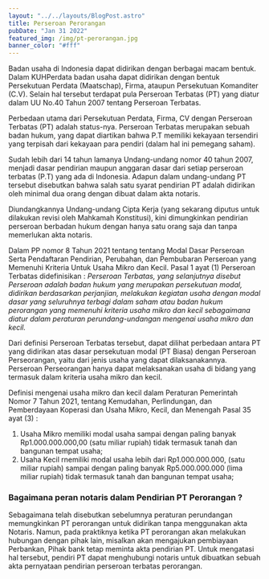 ```yaml
---
layout: "../../layouts/BlogPost.astro"
title: Perseroan Perorangan
pubDate: "Jan 31 2022"
featured_img: /img/pt-perorangan.jpg
banner_color: "#fff"
---
```


Badan usaha di Indonesia dapat didirikan dengan berbagai macam bentuk. Dalam KUHPerdata badan usaha dapat didirikan dengan bentuk Persekutuan Perdata (Maatschap), Firma, ataupun Persekutuan Komanditer (C.V). Selain hal tersebut terdapat pula Perseroan Terbatas (PT) yang diatur dalam UU No.40 Tahun 2007 tentang Perseroan Terbatas.

Perbedaan utama dari Persekutuan Perdata, Firma, CV dengan Perseroan Terbatas (PT) adalah status-nya. Perseroan Terbatas merupakan sebuah badan hukum, yang dapat diartikan bahwa P.T memiliki kekayaan tersendiri yang terpisah dari kekayaan para pendiri (dalam hal ini pemegang saham).

Sudah lebih dari 14 tahun lamanya Undang-undang nomor 40 tahun 2007, menjadi dasar pendirian maupun anggaran dasar dari setiap perseroan terbatas (P.T) yang ada di Indonesia. Adapun dalam undang-undang PT tersebut disebutkan bahwa salah satu syarat pendirian PT adalah didirikan oleh minimal dua orang dengan dibuat dalam akta notaris.

Diundangkannya Undang-undang Cipta Kerja (yang sekarang diputus untuk dilakukan revisi oleh Mahkamah Konstitusi), kini dimungkinkan pendirian perseroan berbadan hukum dengan hanya satu orang saja dan tanpa memerlukan akta notaris.

Dalam PP nomor 8 Tahun 2021 tentang tentang Modal Dasar Perseroan Serta Pendaftaran Pendirian, Perubahan, dan Pembubaran Perseroan yang Memenuhi Kriteria Untuk Usaha Mikro dan Kecil. Pasal 1 ayat (1) Perseroan Terbatas didefinisikan :
_Perseroan Terbatas, yang selanjutnya disebut Perseroan adalah badan hukum yang merupakan persekutuan modal, didirikan berdasarkan perjanjian, melakukan kegiatan usaha dengan modal dasar yang seluruhnya terbagi dalam saham atau badan hukum perorangan yang memenuhi kriteria usaha mikro dan kecil sebagaimana diatur dalam peraturan perundang-undangan mengenai usaha mikro dan kecil._

Dari definisi Perseroan Terbatas tersebut, dapat dilihat perbedaan antara PT yang didirikan atas dasar persekutuan modal (PT Biasa) dengan Perseroan Perseorangan, yaitu dari jenis usaha yang dapat dilaksanakannya. Perseroan  Perseorangan hanya dapat melaksanakan usaha di bidang yang termasuk dalam kriteria usaha mikro dan kecil.

Definisi mengenai usaha mikro dan kecil dalam Peraturan Pemerintah Nomor 7 Tahun 2021, tentang Kemudahan, Perlindungan, dan Pemberdayaan Koperasi dan Usaha Mikro, Kecil, dan Menengah Pasal 35 ayat (3) :
1. Usaha Mikro memiliki modal usaha sampai dengan paling banyak Rp1.000.000.000,00 (satu miliar rupiah) tidak termasuk tanah dan bangunan tempat usaha;
2. Usaha Kecil rnemiliki modal usaha lebih dari Rp1.000.000.000, (satu miliar rupiah) sampai dengan paling banyak Rp5.000.000.000 (lima miliar rupiah) tidak termasuk tanah dan bangunan tempat usaha;

### Bagaimana peran notaris dalam Pendirian PT Perorangan ?
Sebagaimana telah disebutkan sebelumnya peraturan perundangan memungkinkan PT perorangan untuk didirikan tanpa menggunakan akta Notaris. Namun, pada praktiknya ketika PT perorangan akan melakukan hubungan dengan pihak lain, misalkan akan mengajukan pembiayaan Perbankan, Pihak bank tetap meminta akta pendirian PT. Untuk mengatasi hal tersebut, pendiri PT dapat menghubungi notaris untuk dibuatkan sebuah akta pernyataan pendirian perseroan terbatas perorangan.